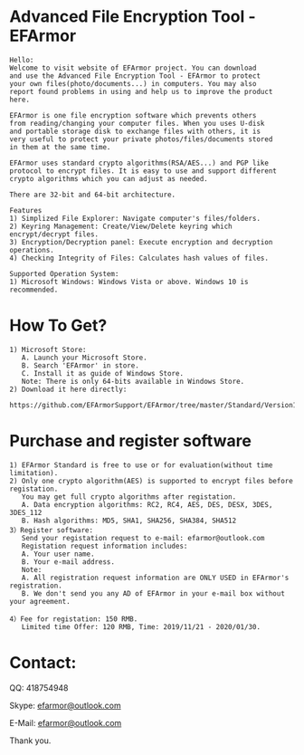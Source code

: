 # Advanced File Encryption Tool - EFArmor
    Hello:
    Welcome to visit website of EFArmor project. You can download
    and use the Advanced File Encryption Tool - EFArmor to protect
    your own files(photo/documents...) in computers. You may also 
    report found problems in using and help us to improve the product 
    here.

    EFArmor is one file encryption software which prevents others 
    from reading/changing your computer files. When you uses U-disk
    and portable storage disk to exchange files with others, it is
    very useful to protect your private photos/files/documents stored
    in them at the same time. 

    EFArmor uses standard crypto algorithms(RSA/AES...) and PGP like
    protocol to encrypt files. It is easy to use and support different
    crypto algorithms which you can adjust as needed.

    There are 32-bit and 64-bit architecture. 
    
    Features
    1) Simplized File Explorer: Navigate computer's files/folders.
    2) Keyring Management: Create/View/Delete keyring which encrypt/decrypt files.
    3) Encryption/Decryption panel: Execute encryption and decryption operations.
    4) Checking Integrity of Files: Calculates hash values of files.
    
    Supported Operation System:
    1) Microsoft Windows: Windows Vista or above. Windows 10 is recommended.
       
# How To Get?
    1) Microsoft Store:
       A. Launch your Microsoft Store.
       B. Search 'EFArmor' in store.
       C. Install it as guide of Windows Store.
       Note: There is only 64-bits available in Windows Store.
    2) Download it here directly:
       https://github.com/EFArmorSupport/EFArmor/tree/master/Standard/Version1.0.1

# Purchase and register software
    1) EFArmor Standard is free to use or for evaluation(without time limitation).
    2) Only one crypto algorithm(AES) is supported to encrypt files before registation.
       You may get full crypto algorithms after registation.
       A. Data encryption algorithms: RC2, RC4, AES, DES, DESX, 3DES, 3DES_112 
       B. Hash algorithms: MD5, SHA1, SHA256, SHA384, SHA512
    3）Register software:
       Send your registation request to e-mail: efarmor@outlook.com
       Registation request information includes:
       A. Your user name.
       B. Your e-mail address.
       Note:
       A. All registration request information are ONLY USED in EFArmor's registration.
       B. We don't send you any AD of EFArmor in your e-mail box without your agreement.
       
    4）Fee for registation: 150 RMB.
       Limited time Offer: 120 RMB, Time: 2019/11/21 - 2020/01/30.


# Contact:
QQ: 418754948

Skype: efarmor@outlook.com

E-Mail: efarmor@outlook.com

Thank you.
